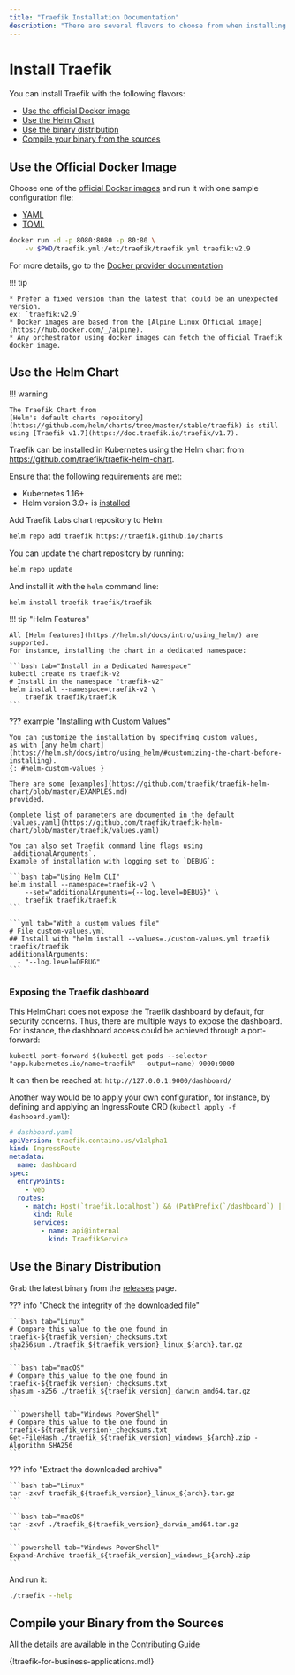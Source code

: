 ```yaml
---
title: "Traefik Installation Documentation"
description: "There are several flavors to choose from when installing Traefik Proxy. Get started with Traefik Proxy, and read the technical documentation."
---
```


# Install Traefik

You can install Traefik with the following flavors:

* [Use the official Docker image](./#use-the-official-docker-image)
* [Use the Helm Chart](./#use-the-helm-chart)
* [Use the binary distribution](./#use-the-binary-distribution)
* [Compile your binary from the sources](./#compile-your-binary-from-the-sources)

## Use the Official Docker Image

Choose one of the [official Docker images](https://hub.docker.com/_/traefik) and run it with one sample configuration file:

* [YAML](https://raw.githubusercontent.com/traefik/traefik/v2.9/traefik.sample.yml)
* [TOML](https://raw.githubusercontent.com/traefik/traefik/v2.9/traefik.sample.toml)

```bash
docker run -d -p 8080:8080 -p 80:80 \
    -v $PWD/traefik.yml:/etc/traefik/traefik.yml traefik:v2.9
```

For more details, go to the [Docker provider documentation](../providers/docker.md)

!!! tip

    * Prefer a fixed version than the latest that could be an unexpected version.
    ex: `traefik:v2.9`
    * Docker images are based from the [Alpine Linux Official image](https://hub.docker.com/_/alpine).
    * Any orchestrator using docker images can fetch the official Traefik docker image.

## Use the Helm Chart

!!! warning

    The Traefik Chart from
    [Helm's default charts repository](https://github.com/helm/charts/tree/master/stable/traefik) is still using [Traefik v1.7](https://doc.traefik.io/traefik/v1.7).

Traefik can be installed in Kubernetes using the Helm chart from <https://github.com/traefik/traefik-helm-chart>.

Ensure that the following requirements are met:

* Kubernetes 1.16+
* Helm version 3.9+ is [installed](https://helm.sh/docs/intro/install/)

Add Traefik Labs chart repository to Helm:

```bash
helm repo add traefik https://traefik.github.io/charts
```

You can update the chart repository by running:

```bash
helm repo update
```

And install it with the `helm` command line:

```bash
helm install traefik traefik/traefik
```

!!! tip "Helm Features"

    All [Helm features](https://helm.sh/docs/intro/using_helm/) are supported.
    For instance, installing the chart in a dedicated namespace:

    ```bash tab="Install in a Dedicated Namespace"
    kubectl create ns traefik-v2
    # Install in the namespace "traefik-v2"
    helm install --namespace=traefik-v2 \
        traefik traefik/traefik
    ```

??? example "Installing with Custom Values"

    You can customize the installation by specifying custom values,
    as with [any helm chart](https://helm.sh/docs/intro/using_helm/#customizing-the-chart-before-installing).
    {: #helm-custom-values }

    There are some [examples](https://github.com/traefik/traefik-helm-chart/blob/master/EXAMPLES.md)
    provided.

    Complete list of parameters are documented in the default [values.yaml](https://github.com/traefik/traefik-helm-chart/blob/master/traefik/values.yaml)

    You can also set Traefik command line flags using `additionalArguments`.
    Example of installation with logging set to `DEBUG`:

    ```bash tab="Using Helm CLI"
    helm install --namespace=traefik-v2 \
        --set="additionalArguments={--log.level=DEBUG}" \
        traefik traefik/traefik
    ```

    ```yml tab="With a custom values file"
    # File custom-values.yml
    ## Install with "helm install --values=./custom-values.yml traefik traefik/traefik
    additionalArguments:
      - "--log.level=DEBUG"
    ```

### Exposing the Traefik dashboard

This HelmChart does not expose the Traefik dashboard by default, for security concerns.
Thus, there are multiple ways to expose the dashboard.
For instance, the dashboard access could be achieved through a port-forward:

```shell
kubectl port-forward $(kubectl get pods --selector "app.kubernetes.io/name=traefik" --output=name) 9000:9000
```

It can then be reached at: `http://127.0.0.1:9000/dashboard/`

Another way would be to apply your own configuration, for instance,
by defining and applying an IngressRoute CRD (`kubectl apply -f dashboard.yaml`):

```yaml
# dashboard.yaml
apiVersion: traefik.containo.us/v1alpha1
kind: IngressRoute
metadata:
  name: dashboard
spec:
  entryPoints:
    - web
  routes:
    - match: Host(`traefik.localhost`) && (PathPrefix(`/dashboard`) || PathPrefix(`/api`))
      kind: Rule
      services:
        - name: api@internal
          kind: TraefikService
```

## Use the Binary Distribution

Grab the latest binary from the [releases](https://github.com/traefik/traefik/releases) page.

??? info "Check the integrity of the downloaded file"

    ```bash tab="Linux"
    # Compare this value to the one found in traefik-${traefik_version}_checksums.txt
    sha256sum ./traefik_${traefik_version}_linux_${arch}.tar.gz
    ```

    ```bash tab="macOS"
    # Compare this value to the one found in traefik-${traefik_version}_checksums.txt
    shasum -a256 ./traefik_${traefik_version}_darwin_amd64.tar.gz
    ```

    ```powershell tab="Windows PowerShell"
    # Compare this value to the one found in traefik-${traefik_version}_checksums.txt
    Get-FileHash ./traefik_${traefik_version}_windows_${arch}.zip -Algorithm SHA256
    ```

??? info "Extract the downloaded archive"

    ```bash tab="Linux"
    tar -zxvf traefik_${traefik_version}_linux_${arch}.tar.gz
    ```

    ```bash tab="macOS"
    tar -zxvf ./traefik_${traefik_version}_darwin_amd64.tar.gz
    ```

    ```powershell tab="Windows PowerShell"
    Expand-Archive traefik_${traefik_version}_windows_${arch}.zip
    ```

And run it:

```bash
./traefik --help
```

## Compile your Binary from the Sources

All the details are available in the [Contributing Guide](../contributing/building-testing.md)

{!traefik-for-business-applications.md!}
